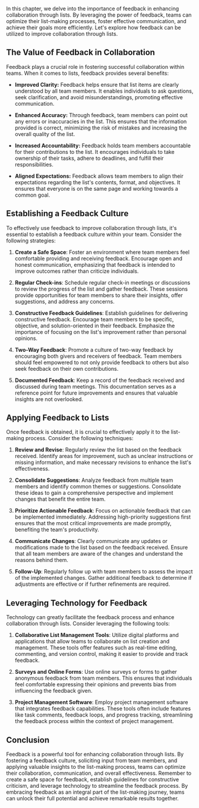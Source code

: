 
In this chapter, we delve into the importance of feedback in enhancing collaboration through lists. By leveraging the power of feedback, teams can optimize their list-making processes, foster effective communication, and achieve their goals more efficiently. Let's explore how feedback can be utilized to improve collaboration through lists.

The Value of Feedback in Collaboration
--------------------------------------

Feedback plays a crucial role in fostering successful collaboration within teams. When it comes to lists, feedback provides several benefits:

* **Improved Clarity:** Feedback helps ensure that list items are clearly understood by all team members. It enables individuals to ask questions, seek clarification, and avoid misunderstandings, promoting effective communication.

* **Enhanced Accuracy:** Through feedback, team members can point out any errors or inaccuracies in the list. This ensures that the information provided is correct, minimizing the risk of mistakes and increasing the overall quality of the list.

* **Increased Accountability:** Feedback holds team members accountable for their contributions to the list. It encourages individuals to take ownership of their tasks, adhere to deadlines, and fulfill their responsibilities.

* **Aligned Expectations:** Feedback allows team members to align their expectations regarding the list's contents, format, and objectives. It ensures that everyone is on the same page and working towards a common goal.

Establishing a Feedback Culture
-------------------------------

To effectively use feedback to improve collaboration through lists, it's essential to establish a feedback culture within your team. Consider the following strategies:

1. **Create a Safe Space**: Foster an environment where team members feel comfortable providing and receiving feedback. Encourage open and honest communication, emphasizing that feedback is intended to improve outcomes rather than criticize individuals.

2. **Regular Check-ins**: Schedule regular check-in meetings or discussions to review the progress of the list and gather feedback. These sessions provide opportunities for team members to share their insights, offer suggestions, and address any concerns.

3. **Constructive Feedback Guidelines**: Establish guidelines for delivering constructive feedback. Encourage team members to be specific, objective, and solution-oriented in their feedback. Emphasize the importance of focusing on the list's improvement rather than personal opinions.

4. **Two-Way Feedback**: Promote a culture of two-way feedback by encouraging both givers and receivers of feedback. Team members should feel empowered to not only provide feedback to others but also seek feedback on their own contributions.

5. **Documented Feedback**: Keep a record of the feedback received and discussed during team meetings. This documentation serves as a reference point for future improvements and ensures that valuable insights are not overlooked.

Applying Feedback to Lists
--------------------------

Once feedback is obtained, it is crucial to effectively apply it to the list-making process. Consider the following techniques:

1. **Review and Revise**: Regularly review the list based on the feedback received. Identify areas for improvement, such as unclear instructions or missing information, and make necessary revisions to enhance the list's effectiveness.

2. **Consolidate Suggestions**: Analyze feedback from multiple team members and identify common themes or suggestions. Consolidate these ideas to gain a comprehensive perspective and implement changes that benefit the entire team.

3. **Prioritize Actionable Feedback**: Focus on actionable feedback that can be implemented immediately. Addressing high-priority suggestions first ensures that the most critical improvements are made promptly, benefiting the team's productivity.

4. **Communicate Changes**: Clearly communicate any updates or modifications made to the list based on the feedback received. Ensure that all team members are aware of the changes and understand the reasons behind them.

5. **Follow-Up**: Regularly follow up with team members to assess the impact of the implemented changes. Gather additional feedback to determine if adjustments are effective or if further refinements are required.

Leveraging Technology for Feedback
----------------------------------

Technology can greatly facilitate the feedback process and enhance collaboration through lists. Consider leveraging the following tools:

1. **Collaborative List Management Tools**: Utilize digital platforms and applications that allow teams to collaborate on list creation and management. These tools offer features such as real-time editing, commenting, and version control, making it easier to provide and track feedback.

2. **Surveys and Online Forms**: Use online surveys or forms to gather anonymous feedback from team members. This ensures that individuals feel comfortable expressing their opinions and prevents bias from influencing the feedback given.

3. **Project Management Software**: Employ project management software that integrates feedback capabilities. These tools often include features like task comments, feedback loops, and progress tracking, streamlining the feedback process within the context of project management.

Conclusion
----------

Feedback is a powerful tool for enhancing collaboration through lists. By fostering a feedback culture, soliciting input from team members, and applying valuable insights to the list-making process, teams can optimize their collaboration, communication, and overall effectiveness. Remember to create a safe space for feedback, establish guidelines for constructive criticism, and leverage technology to streamline the feedback process. By embracing feedback as an integral part of the list-making journey, teams can unlock their full potential and achieve remarkable results together.
